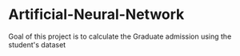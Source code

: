 # Artificial-Neural-Network
Goal of this project is to calculate the Graduate admission using the student's dataset
